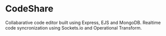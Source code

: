 # CodeShare

Collabarative code editor built using Express, EJS and MongoDB. Realtime code syncronization using Sockets.io and Operational Transform.


